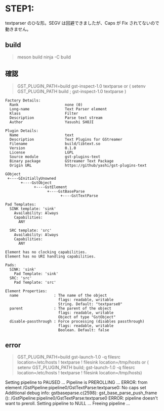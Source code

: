 # STEP1:
textparser のひな形。SEGV は回避できましたが、Caps が Fix されてないので
動きません。

## build
> meson build 
> ninja -C build

## 確認
> GST_PLUGIN_PATH=build gst-inspect-1.0 textparse
or
> ( setenv GST_PLUGIN_PATH build ; gst-inspect-1.0 textparse )

    Factory Details:
      Rank                     none (0)
      Long-name                Text Parser element
      Klass                    Filter
      Description              Parse text stream 
      Author                   Yasushi SHOJI 

    Plugin Details:
      Name                     text
      Description              Text Plugins for GStreamer
      Filename                 build/libtext.so
      Version                  0.1.0
      License                  LGPL
      Source module            gst-plugins-text
      Binary package           GStreamer Text Package
      Origin URL               https://github/yashi/gst-plugins-text

    GObject
     +----GInitiallyUnowned
           +----GstObject
                 +----GstElement
                       +----GstBaseParse
                             +----GstTextParse

    Pad Templates:
      SINK template: 'sink'
        Availability: Always
        Capabilities:
          ANY
      
      SRC template: 'src'
        Availability: Always
        Capabilities:
          ANY

    Element has no clocking capabilities.
    Element has no URI handling capabilities.

    Pads:
      SINK: 'sink'
        Pad Template: 'sink'
      SRC: 'src'
        Pad Template: 'src'

    Element Properties:
      name                : The name of the object
                            flags: readable, writable
                            String. Default: "textparse0"
      parent              : The parent of the object
                            flags: readable, writable
                            Object of type "GstObject"
      disable-passthrough : Force processing (disables passthrough)
                            flags: readable, writable
                            Boolean. Default: false

## error
> GST_PLUGIN_PATH=build gst-launch-1.0 -q filesrc location=/etc/hosts ! textparse ! filesink location=/tmp/hosts
or
> ( setenv GST_PLUGIN_PATH build; gst-launch-1.0 -q filesrc location=/etc/hosts ! textparse ! filesink location=/tmp/hosts)

Setting pipeline to PAUSED ...
Pipeline is PREROLLING ...
ERROR: from element /GstPipeline:pipeline0/GstTextParse:textparse0: No caps set
Additional debug info:
gstbaseparse.c(2598): gst_base_parse_push_frame (): /GstPipeline:pipeline0/GstTextParse:textparse0
ERROR: pipeline doesn't want to preroll.
Setting pipeline to NULL ...
Freeing pipeline ...

